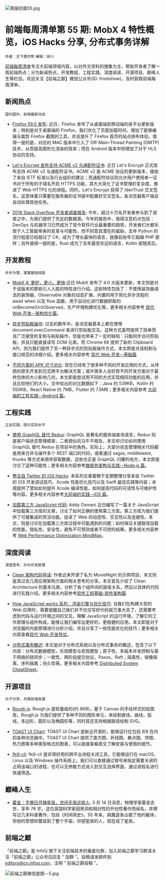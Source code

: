 ![周报封面55.jpg](http://upload-images.jianshu.io/upload_images/1647496-e1d5b6bb971ea4df.jpg?imageMogr2/auto-orient/strip%7CimageView2/2/w/1240)

# 前端每周清单第 55 期: MobX 4 特性概览，iOS Hacks 分享, 分布式事务详解

`作者：王下邀月熊` `编辑：徐川`

[前端每周清单](http://www.infoq.com/cn/FE-Weekly)专注大前端领域内容，以对外文资料的搜集为主，帮助开发者了解一周前端热点；分为新闻热点、开发教程、工程实践、深度阅读、开源项目、巅峰人生等栏目。欢迎关注【前端之巅】微信公众号(ID: frontshow)，及时获取前端每周清单。

## 新闻热点

`国内国外，前端最新动态`

- [Firefox 59.0 发布](https://www.mozilla.org/en-US/firefox/59.0/releasenotes/): 近日，Firefox 发布了从桌面端到移动端的各平台更新版本；特别是对于桌面端的 Firefox，我们优化了页面加载时间，增加了能够编辑与裁剪 Firefox 截图的工具，并且提升了 Firefox 首页的站点排布体验。值得一提的是，对应的 MAC 版本中引入了 Off-Main-Thread Painting (OMTP) 技术，从而提高图形化渲染的效率；而在 Android 版本中则增加了对于 HLS 协议的支持。

- [Let's Encrypt 宣布支持 ACME v2 与通配符证书](https://community.letsencrypt.org/t/acme-v2-and-wildcard-certificate-support-is-live/55579): 近日 Let's Encrypt 正式宣布支持 ACME v2 与通配符证书。ACME v2 是 ACME 协议的更新版本，接收了来自 IETF 标准以及行业组织的建议；而通配符协议则允许用户使用单一证书对于所有的子域名开启 HTTPS 功能，其大大简化了证书管理的复杂度，推进了 Web HTTPS 化的进程。同时，Let's Encrypt 获得了 IdenTrust 交叉签名，这意味着只需要在服务器的证书链中配置好交叉签名，各浏览器客户端会自动处理其他任务。

- [2018 Stack Overflow 开发者调查报告](https://insights.stackoverflow.com/survey/2018): 今年，超过十万名开发者参与到了调查之中，为我们提供了充足的数据源。今年的报告中，值得注意的点包括：DevOps 与机器学习已然成为了现今软件行业最重要的趋势，开发者们大都乐观于人工智能带来的变革与可能性，而不同意其潜在的威胁。去年 Python 的流行程度已经超过了 C#，成为了增长最快的语言，就像前些年它超越 PHP 那样；另外值得一提的是，Rust 成为了去年最受欢迎的语言，Kotlin 紧随其后。

## 开发教程

`步步为营，掌握基础技能`

- [MobX 4: 更好，更小，更快](https://parg.co/UzS):近日 MobX 发布了 4.0 大版本更新，本文则是对于该版本的那些引人入胜的特性进行介绍。这些特性包括了：不使用装饰器语法的装饰器，Observable 对象的动态扩展，内置的用于简化异步流程的 await when 以及 flow 函数，用于自动化进行数据抓取的 onBecome(Un)Observed，生产环境构建优化等。更多相关内容参考 [现代 Web 开发--架构优化篇](https://github.com/wx-chevalier/Web-Series/tree/master/%E6%9E%B6%E6%9E%84%E4%BC%98%E5%8C%96)。

- [异步剪贴板操作](https://developers.google.com/web/updates/2018/03/clipboardapi): 过去的数年中，各浏览器基本上都在使用 document.execCommand 来进行剪贴板交互。这种方式虽然提供了简单而且广泛接受的复制与粘贴操作，但是也带来了一定的缺陷：只能同步访问剪贴板，并且只能直接读写 DOM 元素。而 Chrome 66 提供了新的 Clipboard API，则为我们提供了另一种异步式的剪贴板操作方式，本文即是对该机制与接口规范的详细介绍。更多相关内容参考 [现代 Web 开发--基础篇](https://github.com/wx-chevalier/Web-Series/tree/master/%E5%9F%BA%E7%A1%80)

- [不同方案的 APK 尺寸对比](https://android.jlelse.eu/comparing-apk-sizes-a0eb37bb36f): 现在已经有了很多种不同的开发应用的方式，从传统的原生开发到花式跨平台解决方案；或许很多人会好奇不同开发方案对于最终包体的大小影响几何，本文即是尝试用不同的方式实现相同功能的应用，并且比较他们的大小。文中给出的对比数据如下：Java 约 539KB，Kotlin 约 550KB，React Native 约 7MB，Flutter 约 7.5MB；更多相关内容参考 [大前端的工程实践--Android 篇](https://github.com/wx-chevalier/FrontendTechnology-Series)。

## 工程实践

`立足实践，提示实际水平`

- [使用 GraphQL 替代 Redux](https://hackernoon.com/how-graphql-replaces-redux-3fff8289221d): GraphQL 是著名的服务端查询语言，Redux 则是客户端状态管理框架，二者貌似风马牛不相及，本文却讨论如何使用 GraphQL 替代 Redux 在项目中的角色。实际上，大部分状态管理相关代码都是用来合并与操作多个 REST 端口的代码，或者通过 sagas, middleware, thunks 等方式来顺序获取数据，这些也正是 GraphQL 闪耀的地方，本文即是讨论了这种可能性；更多相关内容参考[微服务架构与实践--Node.js 篇](https://github.com/wx-chevalier/ServerSideApplication-Series/tree/master/Node)。

- [整合自 Twitter 的 iOS Hacks](https://parg.co/U2c): 本系列文章着眼于定期整理分享来自 Twitter 的 iOS 开发调试技巧、Xcode 性能优化技巧以及 Swift 最佳实践等内容；本周提供了譬如如何提升 Xcode 编译性能，如何提高代码的可读性与可维护性等内容。更多相关内容参考[大前端的实践--iOS 篇](https://github.com/wx-chevalier/FrontendTechnology-Series/tree/master/iOS)。

- [加载第三方 JavaScript 代码](https://parg.co/UTU): Addy Osmani 近日编写了一篇关于 JavaScript 中加载第三方库的文章，讨论了如何正确的使用第三方库。第三方库为我们提供了可被集成的灵活功能，促进了 Web 的动态性、交互性以及连接性。本文，则是讨论在加载第三方库过程中可能遇到的问题：如何保证关键路径加载的性能，隐私性，安全性，避免不可预测或者不可控的结果。更多相关内容参考 [Web Performance Optimization MindMap](https://parg.co/UTT)。

## 深度阅读

`深度思考，升华开发智慧`

- [Clean 架构代码导读](https://parg.co/U2E): 作者近来开源了名为 MovieNight 的示例项目，本文则是其过去几周应用架构方面的相关思考的分享。本文首先介绍了 Clean Architecture 的基本元素，分析了各个组件间的层级关系，然后以具体的代码进行实践介绍。更多相关内容参考[软件工程基础-软件架构篇](https://github.com/wx-chevalier/SoftwareEngineering-Series)

- [How JavaScript works 系列：渲染引擎与优化技巧](https://parg.co/Uz5): 当我们在构建大型的 Web 应用时，需要提醒自己我们并不仅仅写好代码就万事大吉了，还需要考虑到代码与运行环境之间的交互。理解 JavaScript 的运行环境，了解它的工作原理与组件构成，能够让我们编写出更好的，更稳健的应用。本文即是对于浏览器的内部原理进行分析介绍，并且分享了一些性能优化的技巧；更多相关内容查看[现代 Web 开发导论](https://github.com/wx-chevalier/Web-Series/tree/master/%E5%AF%BC%E8%AE%BA)。

- [分布式事务概述](https://parg.co/U2q): 本文是对于分布式系统以及分布式事务的概述，包含了以下内容：分布式数据模型，乐观模型与悲观模型；原子性，多版本并发控制与基于网络的锁同步；一致性，两阶段提交协议，Paxos，Raft；隔离性，镜像隔离，序列隔离；持久性等。更多相关内容参考 [Distributed System CheatSheet](https://parg.co/Uxo)。

## 开源项目

`乐于分享，共推前端发展`

- [Rough.js](http://roughjs.com/): Rough.js 是轻量级的(约 8KB)，基于 Canvas 的手绘样式的绘图库。Rough.js 为我们提供了多种不同的图形单元，来绘制直线，曲线，弧线，多边形，圆形以及椭圆形等，同时其还支持根据路径绘制 SVG。

- [TOAST UI Chart](https://github.com/nhnent/tui.chart): TOAST UI Chart 是新近开源的，能够运行在包括 IE8 在内的各种浏览器中。TOAST UI Chart 提供了直方图、折线图、散点图、饼图、热力图等多种类型格式的图表，可以直接查看原文了解安装与使用的细节。

- [fkill-cli](https://github.com/sindresorhus/fkill-cli): fkill-cli 是非常好用的跨平台进程关闭工具，它能够运行在 macOS，Linux 以及 Windows 操作系统上。我们可以直接通过冒号来指定需要关闭的占用该端口的进程，也可以无参数方式进入到交互选择界面，通过进程名进行快速筛选。

## 巅峰人生

- [霍金：手握日月摘星辰，世间无我这般人](https://parg.co/UTz): 3 月 14 日消息，物理学家霍金去世，享年 76 岁。这位英国科学家因黑洞和相对性的开创性著作而闻名，并撰写过几本科普著作，包括《时间简史》。55 年来，病魔逐渐占据了他的躯体，但他的思想却蔓延到了整个宇宙。仰望星辰的人，现在成了星辰。

## 前端之巅

「前端之巅」是 InfoQ 旗下关注前端技术的垂直社群，加入前端之巅学习群请关注「前端之巅」公众号后回复 “ 加群 ”。投稿请发邮件到 editors@cn.infoq.com，注明 “ 前端之巅投稿 ”。

![前端之巅微信底图－5.jpg](http://upload-images.jianshu.io/upload_images/1647496-01712a993d2b23de.jpg?imageMogr2/auto-orient/strip%7CimageView2/2/w/1240)
